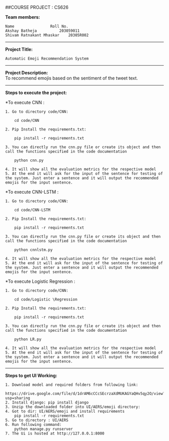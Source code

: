 ##COURSE PROJECT : CS626

**Team members:**  



```
Name				Roll No.
Akshay Batheja			203059011
Shivam Ratnakant Mhaskar 	20305R002
```
--- 

**Project Title:**  

`Automatic Emoji Recommendation System`

---

**Project Description:**  
To recommend emojis based on the sentiment of the tweet text. 

---

**Steps to execute the project:**

*To execute CNN :
```
1. Go to directory code/CNN:
	
	cd code/CNN

2. Pip Install the requirements.txt:
	
	pip install -r requirements.txt
	
3. You can directly run the cnn.py file or create its object and then call the functions specified in the code documentation

	python cnn.py

4. It will show all the evaluation metrics for the respective model
5. At the end it will ask for the input of the sentence for testing of the system. Just enter a sentence and it will output the recommended emojis for the input sentence.
```

*To execute CNN-LSTM :

```
1. Go to directory code/CNN:
	
	cd code/CNN-LSTM

2. Pip Install the requirements.txt:
	
	pip install -r requirements.txt
	
3. You can directly run the cnn.py file or create its object and then call the functions specified in the code documentation

	python cnnlstm.py

4. It will show all the evaluation metrics for the respective model
5. At the end it will ask for the input of the sentence for testing of the system. Just enter a sentence and it will output the recommended emojis for the input sentence.
```

*To execute Logistic Regression :
```
1. Go to directory code/CNN:
	
	cd code/Logistic \Regression

2. Pip Install the requirements.txt:
	
	pip install -r requirements.txt
	
3. You can directly run the cnn.py file or create its object and then call the functions specified in the code documentation

	python LR.py

4. It will show all the evaluation metrics for the respective model
5. At the end it will ask for the input of the sentence for testing of the system. Just enter a sentence and it will output the recommended emojis for the input sentence.
```
---



**Steps to get UI Working:**
```
1. Download model and required folders from following link:

https://drive.google.com/file/d/1drAM6cCCcSEcrzaXdMUKAGYaQHv5qy2O/view?usp=sharing
2. Install django: pip install django
3. Unzip the downloaded folder into UI/AERS/emoji directory:
4. Got to dir: UI/AERS/emoji and install requirements 
	pip install -r requirements.txt 
5. Go to directory : UI/AERS
6. Run following command:
	python manage.py runserver 
7. The Ui is hosted at http://127.0.0.1:8000
```
